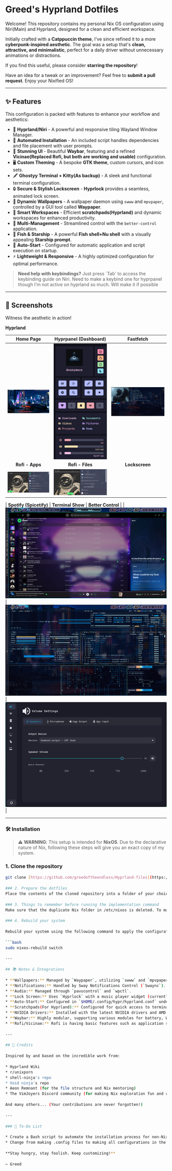 # Greed's Hyprland Dotfiles

Welcome! This repository contains my personal Nix OS configuration using Niri(Main) and Hyprland, designed for a clean and efficient workspace.

Initially crafted with a **Catppuccin theme**, I've since refined it to a more **cyberpunk-inspired aesthetic**. The goal was a setup that's **clean, attractive, and minimalistic**, perfect for a daily driver without unnecessary animations or distractions.

If you find this useful, please consider **starring the repository**!

Have an idea for a tweak or an improvement? Feel free to **submit a pull request**.
Enjoy your Nixified OS!

---

## ✨ Features

This configuration is packed with features to enhance your workflow and aesthetics:

* 🚀 **Hyprland/Niri** - A powerful and responsive tiling Wayland Window Manager.
* 🏃 **Automated Installation** - An included script handles dependencies and file placement with user prompts.
* 🎨 **Stunning UI** - Beautiful **Waybar**, featuring and a refined **Vicinae(Replaced Rofi, but both are working and usable)** configuration.
* 🖥️ **Custom Theming** - A bespoke **GTK theme**, custom cursors, and icon sets.
* 🖋️️ **Ghostyy Terminal + Kitty(As backup)** - A sleek and functional terminal configuration.
* 🔒 **Secure & Stylish Lockscreen** - **Hyprlock** provides a seamless, animated lock screen.
* 🌄 **Dynamic Wallpapers** - A wallpaper daemon using `swww` and `mpvpaper`, controlled by a GUI tool called **Waypaper**.
* 🧩 **Smart Workspaces** - Efficient **scratchpads(Hyprland)** and dynamic workspaces for enhanced productivity.
* 🤖 **Multi-Management** - Streamlined control with the `better-control` application.
* 🐚 **Fish & Starship** - A powerful **Fish shell+Nu shell** with a visually appealing **Starship prompt**.
* 🔄 **Auto-Start** - Configured for automatic application and script execution on startup.
* ⚡ **Lightweight & Responsive** - A highly optimized configuration for optimal performance.

> **Need help with keybindings?** Just press `Tab'  to access the keybinding guide on Niri.
> Need to make a keybind one for hyprpanel though I'm not active on hyprland so much. Will make it if possible

---

## 📸 Screenshots

Witness the aesthetic in action!

**Hyprland**

| **Home Page** | **Hyprpanel (Dashboard)** | **Fastfetch** |
| :---: | :---: | :---: |
| ![Home Page](https://github.com/greedoftheendless/Hyprland-files/blob/main/Screenshots/Homepage.png) | ![Hyprpanel (Dashboard)](https://github.com/greedoftheendless/Hyprland-files/blob/main/Screenshots/Dashboard(Hyprpanel).png) | ![Fastfetch](https://github.com/greedoftheendless/Hyprland-files/blob/main/Screenshots/Fastfetch.png) |
| **Rofi - Apps** | **Rofi - Files** | **Lockscreen** |
| ![Rofi - Apps](https://github.com/greedoftheendless/Hyprland-files/blob/main/Screenshots/Rofi-Apps.png) | ![Rofi - Files](https://github.com/greedoftheendless/Hyprland-files/blob/main/Screenshots/Rofi-Files.png) | | ![Lockscreen](https://github.com/greedoftheendless/Hyprland-files/blob/main/Screenshots/lockscreen.png) |

| **Spotify (Spicetify)** | **Terminal Show** | **Better Control** |
| ![Spotify (Spicetify)](https://github.com/greedoftheendless/Hyprland-files/blob/main/Screenshots/Spotify.png) | ![Terminal Show](https://github.com/greedoftheendless/Hyprland-files/blob/main/Screenshots/Terminal%20Show.png) | ![Better Control](https://github.com/greedoftheendless/Hyprland-files/blob/main/Screenshots/better-control.png) |

---

### 🛠 Installation

> ⚠️ **WARNING**: This setup is intended for **NixOS**. Due to the declarative nature of Nix, following these steps will give you an exact copy of my system.

### 1. Clone the repository
```bash
git clone [https://github.com/greedoftheendless/Hyprland-files](https://github.com/greedoftheendless/Hyprland-files)

### 2. Prepare the dotfiles
Place the contents of the cloned repository into a folder of your choice (e.g., `~/dotfiles`).

### 3. Things to remember before running the implementation command
Make sure that the duplicate Nix folder in /etc/nixos is deleted. To make this operation work smoothly, make sure to symlink all the folders in dotfiles/.config to ~/.config, and symlink the folder dotfiles/nixos to /etc/nixos so that in the future when you make any changes or any config changes there wont be any issues.

### 4. Rebuild your system

Rebuild your system using the following command to apply the configuration.

```bash
sudo nixos-rebuild switch

---

## 📚 Notes & Integrations

* **Wallpapers:** Managed by `Waypaper`, utilizing `swww` and `mpvpaper` as the engine.
* **Notifications:** Handled by Sway Notifications Control (`Swaync`).
* **Audio:** Managed through `pavucontrol` and `wpctl`.
* **Lock Screen:** Uses `Hyprlock` with a music player widget (currently under development, shutdown, lock, sleep options, and custom theming.
* **Auto-Start:** Configured in `$HOME/.config/hypr/hyprland.conf` under the `exec` lines and in the confifuration file of ~/.config/niri.
* **Scratchpads(For Hyprland):** Configured for quick access to terminals, music, and notes.
* **NVIDIA Drivers:** Installed with the latest NVIDIA drivers and AMD drivers. Please change the configuration accordingly. If yours is RTX series, then works.  
* **Waybar:** Highly modular, supporting various modules for battery, Wi-Fi, media players, and more.
* **Rofi/Vicinae:** Rofi is having basic features such as application search, SSH connections, and terminal tool+file selection. All of this is also possible with Vicinae and more. Check Vicinaes documentation for that here, https://docs.vicinae.com .

---

## 🙏 Credits

Inspired by and based on the incredible work from:

* Hyprland Wiki
* r/unixporn
* shell-ninja's repo
* Void ninja's repo
* Aeon Remnant (for the file structure and Nix mentoring)
* The VimJoyers Discord community (for making Nix exploration fun and collaborative)

And many others... (Your contributions are never forgotten!)

---

### 📝 To-Do List

* Create a Bash script to automate the installation process for non-NixOS users.
* Change from making .config files to making all configurations in the Nix Language so it will be easier to implement for the nix users

**Stay hungry, stay foolish. Keep customizing!**

— Greed
